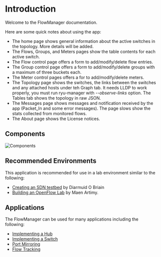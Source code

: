 # Introduction

Welcome to the FlowManager documentation.

Here are some quick notes about using the app:

- The home page shows general information about the active switches in the topology. More details will be added.
- The Flows, Groups, and Meters pages show the table contents for each active switch.
- The Flow control page offers a form to add/modify/delete flow entries.
- The Group control page offers a form to add/modify/delete groups with a maximum of three buckets each.
- The Meter control pages offers a for to add/modify/delete meters.
- The Topology page shows the switches, the links between the switches and any attached hosts under teh Graph tab. It needs LLDP to work properly, you must run ryu-manager with *--observe-links* option. The Tables tab shows the topology in raw JSON.
- The Messages page shows messages and notification received by the app (Packet_In and some error messages). The page slows show the stats collected from monitored flows.
- The About page shows the License notices.

## Components

![Components](http://adhocnode.com/wp-content/uploads/2018/06/FlowManager.png)

## Recommended Environments

This application is recommended for use in a lab environment similar to the following:

- [Creating an SDN testbed](Testbed.md) by Diarmuid O Briain
- [Building an OpenFlow Lab](http://adhocnode.com/building-openflow-lab/) by Maen Artimy.

## Applications

The FlowManager can be used for many applications including the following:

- [Implementing a Hub](Implementing-a-Hub.md)
- [Implementing a Switch](Implementing-a-L2-Switch.md)
- [Port Mirroring](Port-mirroring.md)
- [Flow Tracking](flow-tracking.md)